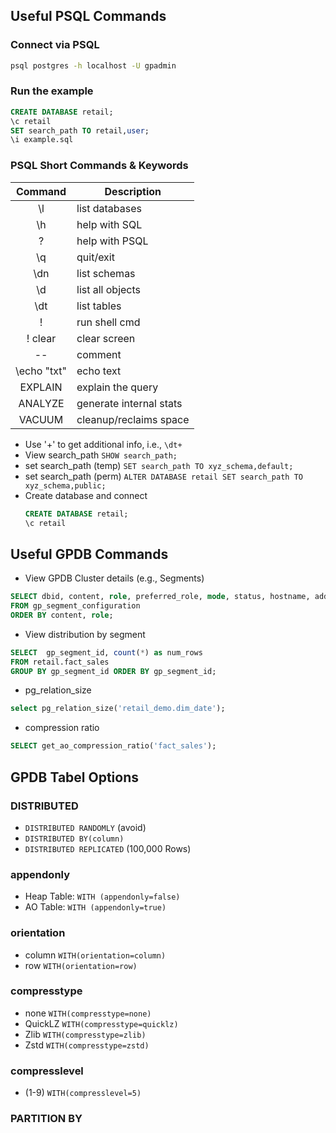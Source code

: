 ## Useful PSQL Commands
### Connect via PSQL
```bash
psql postgres -h localhost -U gpadmin
```

### Run the example
```sql
CREATE DATABASE retail;
\c retail
SET search_path TO retail,user;
\i example.sql
```

### PSQL Short Commands & Keywords
| Command | Description |
|:-------:|-------------|
|\l| list databases |
|\h| help with SQL |
|\?| help with PSQL |
|\q| quit/exit|
|\dn| list schemas |
|\d| list all objects |
|\dt| list tables |
|\!| run shell cmd |
|\! clear| clear screen|
|--| comment|
|\echo "txt"| echo text|
|EXPLAIN| explain the query|
|ANALYZE| generate internal stats|
|VACUUM| cleanup/reclaims space|

* Use '+' to get additional info, i.e., `\dt+`
* View search_path `SHOW search_path;`
* set search_path (temp) `SET search_path TO xyz_schema,default;`
* set search_path (perm) `ALTER DATABASE retail SET search_path TO xyz_schema,public;`
* Create database and connect
    ```sql
    CREATE DATABASE retail;
    \c retail
    ```

## Useful GPDB Commands
* View GPDB Cluster details (e.g., Segments)
```sql
SELECT dbid, content, role, preferred_role, mode, status, hostname, address, port, datadir
FROM gp_segment_configuration
ORDER BY content, role;
```
* View distribution by segment
```sql
SELECT  gp_segment_id, count(*) as num_rows
FROM retail.fact_sales
GROUP BY gp_segment_id ORDER BY gp_segment_id;
```
* pg_relation_size
```sql
select pg_relation_size('retail_demo.dim_date');
```
* compression ratio
```sql
SELECT get_ao_compression_ratio('fact_sales');
```

## GPDB Tabel Options
### DISTRIBUTED
* `DISTRIBUTED RANDOMLY` (avoid)
* `DISTRIBUTED BY(column)`
* `DISTRIBUTED REPLICATED` (100,000 Rows)

### appendonly
* Heap Table: `WITH (appendonly=false)`
* AO Table: `WITH (appendonly=true)`

### orientation
* column `WITH(orientation=column)`
* row `WITH(orientation=row)`

### compresstype
* none `WITH(compresstype=none)`
* QuickLZ `WITH(compresstype=quicklz)`
* Zlib `WITH(compresstype=zlib)`
* Zstd `WITH(compresstype=zstd)`

### compresslevel
* (1-9) `WITH(compresslevel=5)`

### PARTITION BY
